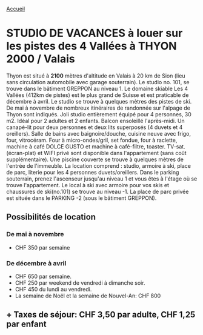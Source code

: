 [Accueil](README.md)

# STUDIO DE VACANCES à louer sur les pistes des 4 Vallées à THYON 2000 / Valais

Thyon est situé à **2100** mètres d'altitude en Valais à 20 km de Sion (lieu sans circulation automobile avec garage souterrain). Le studio no. 101, se trouve dans le bâtiment GREPPON au niveau 1.
Le domaine skiable Les 4 Vallées (412km de pistes) est le plus grand de Suisse et est praticable de décembre à avril. Le studio se trouve à quelques mètres des pistes de ski.
De mai à novembre de nombreux itinéraires de randonnée sur l'alpage de Thyon sont indiqués.
Joli studio entièrement équipé pour 4 personnes, 30 m2. Idéal pour 2 adultes et 2 enfants.
Balcon ensoleillé l'après-midi. Un canapé-lit pour deux personnes et deux lits superposés (4 duvets et 4 oreillers).
Salle de bains avec baignoire/douche, cuisine neuve avec frigo, four, vitrocéram.
Four à micro-ondes/gril, set fondue, four à raclette, machine à café DOLCE GUSTO et machine à café-filtre, toaster.
TV-sat. (écran-plat) et WIFI privé sont disponible dans l'appartement (sans coût supplémentaire). Une piscine couverte se trouve à quelques mètres de l'entrée de l'immeuble.
La location comprend : studio, armoire à ski, place de parc, literie pour les 4 personnes duvets/oreillers.
Dans le parking souterrain, prenez l'ascenseur jusqu'au niveau 1 et vous êtes à l'étage où se trouve l'appartement.
Le local à ski avec armoire pour vos skis et chaussures de ski(no.101) se trouve au niveau -1.
La place de parc privée est située dans le PARKING -2 (sous le bâtiment GREPPON).

## Possibilités de location

### De mai à novembre

- CHF 350 par semaine

### De décembre à avril

- CHF 650 par semaine.
- CHF 250 par weekend de vendredi à dimanche soir.
-  CHF 450 du lundi au vendredi.
- La semaine de Noël  et   la semaine de Nouvel-An:  CHF 800

## + Taxes de séjour: CHF 3,50 par adulte, CHF 1,25 par enfant
<!--stackedit_data:
eyJoaXN0b3J5IjpbLTE3NzQwMDQ1MzMsMjI4ODgyMjk1LC0xNj
Y3NTkyMDM2XX0=
-->